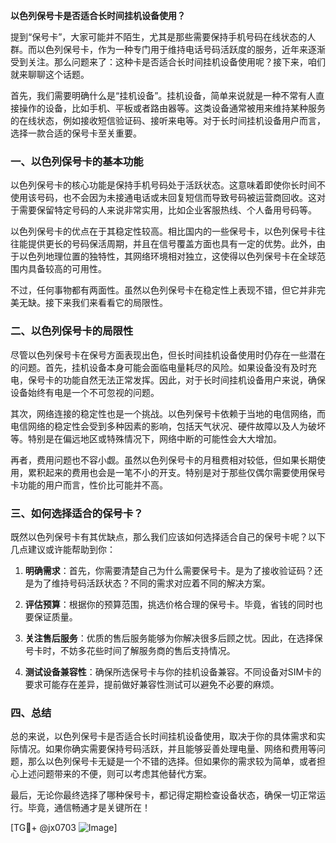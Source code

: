 **以色列保号卡是否适合长时间挂机设备使用？**

提到“保号卡”，大家可能并不陌生，尤其是那些需要保持手机号码在线状态的人群。而以色列保号卡，作为一种专门用于维持电话号码活跃度的服务，近年来逐渐受到关注。那么问题来了：这种卡是否适合长时间挂机设备使用呢？接下来，咱们就来聊聊这个话题。

首先，我们需要明确什么是“挂机设备”。挂机设备，简单来说就是一种不常有人直接操作的设备，比如手机、平板或者路由器等。这类设备通常被用来维持某种服务的在线状态，例如接收短信验证码、接听来电等。对于长时间挂机设备用户而言，选择一款合适的保号卡至关重要。

### 一、以色列保号卡的基本功能

以色列保号卡的核心功能是保持手机号码处于活跃状态。这意味着即使你长时间不使用该号码，也不会因为未接通电话或未回复短信而导致号码被运营商回收。这对于需要保留特定号码的人来说非常实用，比如企业客服热线、个人备用号码等。

以色列保号卡的优点在于其稳定性较高。相比国内的一些保号卡，以色列保号卡往往能提供更长的号码保活周期，并且在信号覆盖方面也具有一定的优势。此外，由于以色列地理位置的独特性，其网络环境相对独立，这使得以色列保号卡在全球范围内具备较高的可用性。

不过，任何事物都有两面性。虽然以色列保号卡在稳定性上表现不错，但它并非完美无缺。接下来我们来看看它的局限性。

### 二、以色列保号卡的局限性

尽管以色列保号卡在保号方面表现出色，但长时间挂机设备使用时仍存在一些潜在的问题。首先，挂机设备本身可能会面临电量耗尽的风险。如果设备没有及时充电，保号卡的功能自然无法正常发挥。因此，对于长时间挂机设备用户来说，确保设备始终有电是一个不可忽视的问题。

其次，网络连接的稳定性也是一个挑战。以色列保号卡依赖于当地的电信网络，而电信网络的稳定性会受到多种因素的影响，包括天气状况、硬件故障以及人为破坏等。特别是在偏远地区或特殊情况下，网络中断的可能性会大大增加。

再者，费用问题也不容小觑。虽然以色列保号卡的月租费相对较低，但如果长期使用，累积起来的费用也会是一笔不小的开支。特别是对于那些仅偶尔需要使用保号卡功能的用户而言，性价比可能并不高。

### 三、如何选择适合的保号卡？

既然以色列保号卡有其优缺点，那么我们应该如何选择适合自己的保号卡呢？以下几点建议或许能帮助到你：

1. **明确需求**：首先，你需要清楚自己为什么需要保号卡。是为了接收验证码？还是为了维持号码活跃状态？不同的需求对应着不同的解决方案。
   
2. **评估预算**：根据你的预算范围，挑选价格合理的保号卡。毕竟，省钱的同时也要保证质量。

3. **关注售后服务**：优质的售后服务能够为你解决很多后顾之忧。因此，在选择保号卡时，不妨多花些时间了解服务商的售后支持情况。

4. **测试设备兼容性**：确保所选保号卡与你的挂机设备兼容。不同设备对SIM卡的要求可能存在差异，提前做好兼容性测试可以避免不必要的麻烦。

### 四、总结

总的来说，以色列保号卡是否适合长时间挂机设备使用，取决于你的具体需求和实际情况。如果你确实需要保持号码活跃，并且能够妥善处理电量、网络和费用等问题，那么以色列保号卡无疑是一个不错的选择。但如果你的需求较为简单，或者担心上述问题带来的不便，则可以考虑其他替代方案。

最后，无论你最终选择了哪种保号卡，都记得定期检查设备状态，确保一切正常运行。毕竟，通信畅通才是关键所在！

[TG💪+ @jx0703 ![Image](https://github.com/user-attachments/assets/dbca1d08-cadb-493c-b0ec-ad6f7a83f270)]